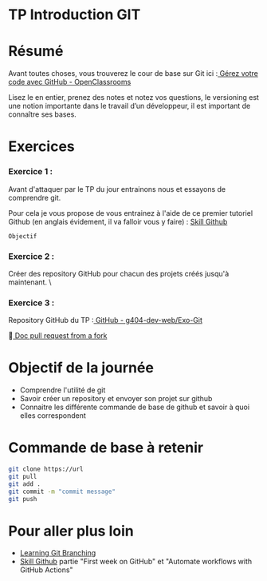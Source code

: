 # TP Introduction GIT 

# Résumé

Avant toutes choses, vous trouverez le cour de base sur Git ici :[ Gérez votre code avec GitHub - OpenClassrooms](https://openclassrooms.com/fr/courses/2342361-gerez-votre-code-avec-git-et-github)


Lisez le en entier, prenez des notes et notez vos questions, le versioning est une notion importante dans le travail d’un développeur, il est important de connaître ses bases.


# Exercices

### Exercice 1 : 

Avant d'attaquer par le TP du jour entrainons nous et essayons de comprendre git. 

Pour cela je vous propose de vous entrainez à l'aide de ce premier tutoriel Github (en anglais évidement, il va falloir vous y faire) : 
[Skill Github](https://skills.github.com/)

``` Objectif  ```

### Exercice 2 : 

Créer des repository GitHub pour chacun des projets créés jusqu'à maintenant. \


### Exercice 3 :

Repository GitHub du TP :[ GitHub - g404-dev-web/Exo-Git](https://github.com/g404-dev-web/Exo-Git)

💁[ Doc pull request from a fork ](https://docs.github.com/en/pull-requests/collaborating-with-pull-requests/proposing-changes-to-your-work-with-pull-requests/creating-a-pull-request-from-a-fork)



# Objectif de la journée 

  - Comprendre l'utilité de git
  - Savoir créer un repository et envoyer son projet sur github
  - Connaitre les différente commande de base de github et savoir à quoi elles correspondent


# Commande de base à retenir

```bash
git clone https://url
git pull
git add .
git commit -m "commit message"
git push
```

# Pour aller plus loin 

- [Learning Git Branching](https://learngitbranching.js.org/?locale=fr_FR)
- [Skill Github](https://skills.github.com/) partie "First week on GitHub" et "Automate workflows with GitHub Actions"
